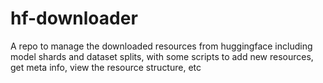 # hf-downloader
A repo to manage the downloaded resources from huggingface including model shards and dataset splits, with some scripts to add new resources, get meta info, view the resource structure, etc
